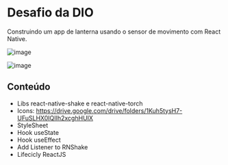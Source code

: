 # Desafio da DIO

Construindo um app de lanterna usando o sensor de movimento com React Native. 

![image](https://user-images.githubusercontent.com/86533589/179126242-13ed6344-daf4-4067-ac2f-aa65b259d7be.png)

![image](https://user-images.githubusercontent.com/86533589/179126282-210d2ac9-ff44-4032-a1fa-7d8ec8979410.png)

## Conteúdo

- Libs react-native-shake e react-native-torch
- Icons: https://drive.google.com/drive/folders/1Kuh5tysH7-UFuSLHX0IQIIh2xcghHUIX
- StyleSheet
- Hook useState
- Hook useEffect
- Add Listener to RNShake
- Lifecicly ReactJS
